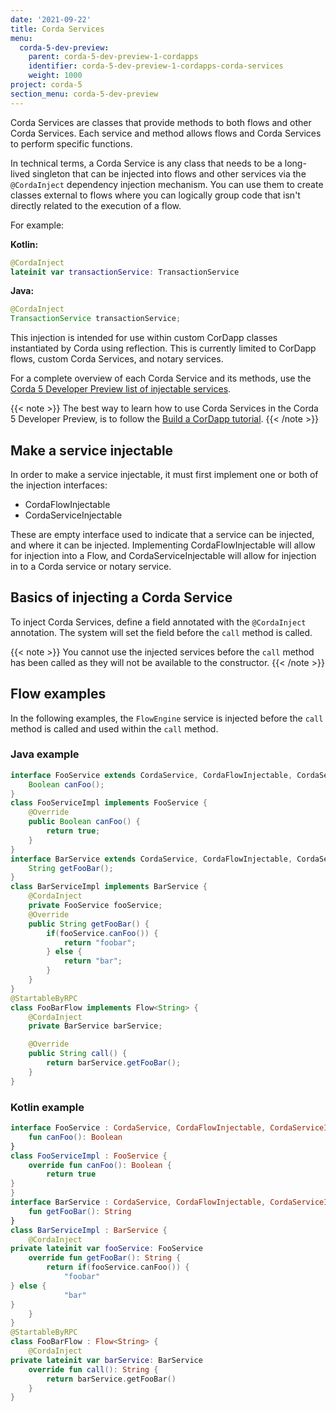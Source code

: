 ```yaml
---
date: '2021-09-22'
title: Corda Services
menu:
  corda-5-dev-preview:
    parent: corda-5-dev-preview-1-cordapps
    identifier: corda-5-dev-preview-1-cordapps-corda-services
    weight: 1000
project: corda-5
section_menu: corda-5-dev-preview
---
```


Corda Services are classes that provide methods to both flows and other Corda Services. Each service and method allows flows and Corda Services to perform specific functions.

In technical terms, a Corda Service is any class that needs to be a long-lived singleton that can be injected into flows and other services via the `@CordaInject` dependency injection mechanism. You can use them to create classes external to flows where you can logically group code that isn't directly related to the execution of a flow.

For example:

**Kotlin:**
```kotlin
@CordaInject
lateinit var transactionService: TransactionService
```
**Java:**
```Java
@CordaInject
TransactionService transactionService;
```

This injection is intended for use within custom CorDapp classes instantiated by Corda using reflection. This is currently limited to CorDapp flows, custom Corda Services, and notary services.

For a complete overview of each Corda Service and its methods, use the [Corda 5 Developer Preview list of injectable services](injectable-services.md).

{{< note >}}
The best way to learn how to use Corda Services in the Corda 5 Developer Preview, is to follow the [Build a CorDapp tutorial](../tutorials/building-cordapp/overview.html).
{{< /note >}}

## Make a service injectable

In order to make a service injectable, it must first implement one or both of the injection interfaces:
* CordaFlowInjectable
* CordaServiceInjectable

These are empty interface used to indicate that a service can be injected, and where it can be injected. Implementing CordaFlowInjectable will allow for injection into a Flow, and CordaServiceInjectable will allow for injection in to a Corda service or notary service.

## Basics of injecting a Corda Service

To inject Corda Services, define a field annotated with the `@CordaInject` annotation. The system will set the field before the `call` method is called.

{{< note >}}
You cannot use the injected services before the `call` method has been called as they will not be available to the constructor.
{{< /note >}}

## Flow examples

In the following examples, the `FlowEngine` service is injected before the `call` method is called and used within the `call` method.

### Java example

```java
interface FooService extends CordaService, CordaFlowInjectable, CordaServiceInjectable {
    Boolean canFoo();
}
class FooServiceImpl implements FooService {
    @Override
    public Boolean canFoo() {
        return true;
    }
}
interface BarService extends CordaService, CordaFlowInjectable, CordaServiceInjectable {
    String getFooBar();
}
class BarServiceImpl implements BarService {
    @CordaInject
    private FooService fooService;
    @Override
    public String getFooBar() {
        if(fooService.canFoo()) {
            return "foobar";
        } else {
            return "bar";
        }
    }
}
@StartableByRPC
class FooBarFlow implements Flow<String> {
    @CordaInject
    private BarService barService;

    @Override
    public String call() {
        return barService.getFooBar();
    }
}
```

### Kotlin example

```kotlin
interface FooService : CordaService, CordaFlowInjectable, CordaServiceInjectable {​
    fun canFoo(): Boolean
}​
class FooServiceImpl : FooService {​
    override fun canFoo(): Boolean {​
        return true
}​
}​
interface BarService : CordaService, CordaFlowInjectable, CordaServiceInjectable {​
    fun getFooBar(): String
}​
class BarServiceImpl : BarService {​
    @CordaInject
private lateinit var fooService: FooService
    override fun getFooBar(): String {​
        return if(fooService.canFoo()) {​
            "foobar"
}​ else {​
            "bar"
}​
    }​
}​
@StartableByRPC
class FooBarFlow : Flow<String> {​
    @CordaInject
private lateinit var barService: BarService
    override fun call(): String {​
        return barService.getFooBar()
    }​
}​
```
